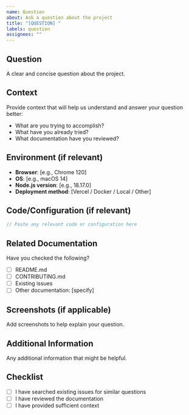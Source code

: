 ```yaml
---
name: Question
about: Ask a question about the project
title: "[QUESTION] "
labels: question
assignees: ""
---
```


## Question

A clear and concise question about the project.

## Context

Provide context that will help us understand and answer your question better:

- What are you trying to accomplish?
- What have you already tried?
- What documentation have you reviewed?

## Environment (if relevant)

- **Browser**: [e.g., Chrome 120]
- **OS**: [e.g., macOS 14]
- **Node.js version**: [e.g., 18.17.0]
- **Deployment method**: [Vercel / Docker / Local / Other]

## Code/Configuration (if relevant)

```javascript
// Paste any relevant code or configuration here
```

## Related Documentation

Have you checked the following?

- [ ] README.md
- [ ] CONTRIBUTING.md
- [ ] Existing issues
- [ ] Other documentation: [specify]

## Screenshots (if applicable)

Add screenshots to help explain your question.

## Additional Information

Any additional information that might be helpful.

## Checklist

- [ ] I have searched existing issues for similar questions
- [ ] I have reviewed the documentation
- [ ] I have provided sufficient context
